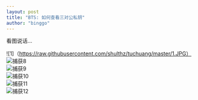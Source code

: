 ```yaml
---
layout: post
title: "BTS: 如何查看三对公私钥"
author: "binggo"
---
```


看图说话…   

![1]（https://raw.githubusercontent.com/shulthz/tuchuang/master/1.JPG）
![捕获8](https://user-images.githubusercontent.com/34892308/89480432-e5145480-d7c7-11ea-83f7-c252e1488866.JPG)  
![捕获9](https://user-images.githubusercontent.com/34892308/89480436-e5aceb00-d7c7-11ea-9212-23f4864a3c74.JPG)  
![捕获10](https://user-images.githubusercontent.com/34892308/89480438-e6458180-d7c7-11ea-98d6-f6ee773c70e4.JPG)  
![捕获11](https://user-images.githubusercontent.com/34892308/89480430-e34a9100-d7c7-11ea-87fb-f5fb9415ce98.JPG)  
![捕获12](https://user-images.githubusercontent.com/34892308/89480431-e47bbe00-d7c7-11ea-84e4-d611ffaa6a83.JPG)  
